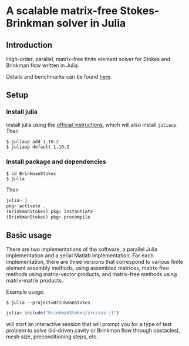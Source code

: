 # A scalable matrix-free Stokes-Brinkman solver in Julia

## Introduction

High-order, parallel, matrix-free finite element solver for Stokes and Brinkman
flow written in Julia.

Details and benchmarks can be found
[here](https://github.com/bmwilly/brinkman-stokes/blob/master/B.%20Williams%20-%20A%20scalable%20matrix-free%20Stokes-Brinkman%20solver%20in%20Julia.pdf).

## Setup

### Install julia

Install julia using the [official instructions](<https://julialang.org/downloads/>), which will also install `juliaup`. Then

```shell
$ juliaup add 1.10.2
$ juliaup default 1.10.2
```

### Install package and dependencies

```shell
$ cd BrinkmanStokes
$ julia
```

Then

```julia
julia> ]
pkg> activate .
(BrinkmanStokes) pkg> instantiate
(BrinkmanStokes) pkg> precompile
```

## Basic usage

There are two implementations of the software, a parallel Julia implementation
and a serial Matlab implementation. For each implementation, there are three
versions that correspond to various finite element assembly methods, using
assembled matrices, matrix-free methods using matrix-vector products, and
matrix-free methods using matrix-matrix products.

Example usage:

```shell
$ julia --project=BrinkmanStokes
```

```julia
julia> include("BrinkmanStokes/src/sss.jl")
```

will start an interactive session that will prompt
you for a type of test problem to solve (lid-driven cavity or Brinkman flow
through obstacles), mesh size, preconditioning steps, etc.

